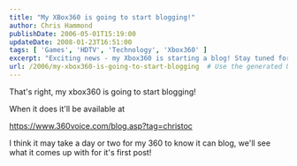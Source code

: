 ```yaml
---
title: "My XBox360 is going to start blogging!"
author: Chris Hammond
publishDate: 2006-05-01T15:19:00
updateDate: 2008-01-23T16:51:00
tags: [ 'Games', 'HDTV', 'Technology', 'Xbox360' ]
excerpt: "Exciting news - my Xbox360 is starting a blog! Stay tuned for its first post at https://www.360voice.com/blog.asp?tag=christoc. 🎮 #Xbox360 #GamingBlog"
url: /2006/my-xbox360-is-going-to-start-blogging  # Use the generated URL with year
---
```

<P>That's right, my xbox360 is going to start blogging!</P> <P>When it does it'll be available at </P> <P><A href="https://www.360voice.com/blog.asp?tag=christoc">https://www.360voice.com/blog.asp?tag=christoc</A></P> <P>I think it may take a day or two for my 360 to know it can blog, we'll see what it comes up with for it's first post!</P>


